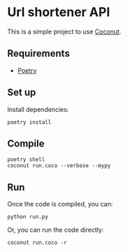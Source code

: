 # Url shortener API

This is a simple project to use [Coconut](https://coconut.readthedocs.io/).

## Requirements

- [Poetry](https://github.com/python-poetry/poetry)

## Set up

Install dependencies:

```
poetry install
```


## Compile

```
poetry shell
coconut run.coco --verbose --mypy
```

## Run

Once the code is compiled, you can:

```
python run.py
```

Or, you can run the code directly:


```
coconut run.coco -r
```

